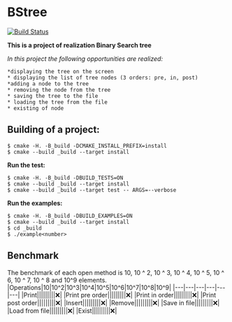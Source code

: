 # BStree
[![Build Status](https://travis-ci.org/Kirichenkov9/BStree.svg?branch=master)](https://travis-ci.org/Kirichenkov9/BStree)

**This is a project of realization Binary Search tree**

*In this project the following opportunities are realized:*
```
*displaying the tree on the screen
* displaying the list of tree nodes (3 orders: pre, in, post)
*adding a node to the tree
* removing the node from the tree
* saving the tree to the file
* loading the tree from the file
* existing of node
```


## Building of a project:
```ShellSession
$ cmake -H. -B_build -DCMAKE_INSTALL_PREFIX=install
$ cmake --build _build --target install
```

**Run the test:**
```ShellSession
$ cmake -H. -B_build -DBUILD_TESTS=ON
$ cmake --build _build --target install
$ cmake --build _build --target test -- ARGS=--verbose
```

**Run the examples:**
```ShellSession
$ cmake -H. -B_build -DBUILD_EXAMPLES=ON
$ cmake --build _build --target install
$ cd _build
$ ./example<number>
 ```
## Benchmark

The benchmark of each open method is 10, 10 ^ 2, 10 ^ 3, 10 ^ 4, 10 ^ 5, 10 ^ 6, 10 ^ 7, 10 ^ 8 and 10^9 elements.
|Operations|10|10^2|10^3|10^4|10^5|10^6|10^7|10^8|10^9|
|---|---|---|---|---|---|
|Print|||||||||:x:|
|Print pre order|||||||||:x:|
|Print in order|||||||||:x:|
|Print post order|||||||||:x:|
|Insert|||||||||:x:|
|Remove|||||||||:x:|
|Save in file|||||||||:x:|
|Load from file|||||||||:x:|
|Exist|||||||||:x:|




